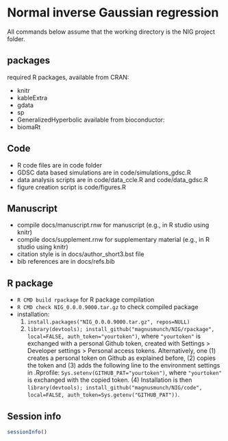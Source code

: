 # Normal inverse Gaussian regression
All commands below assume that the working directory is the NIG project folder.

## packages
required R packages, available from CRAN: 
* knitr 
* kableExtra
* gdata
* sp
* GeneralizedHyperbolic
available from bioconductor:
* biomaRt

## Code
* R code files are in code folder
* GDSC data based simulations are in code/simulations_gdsc.R
* data analysis scripts are in code/data_ccle.R and code/data_gdsc.R
* figure creation script is code/figures.R

## Manuscript
* compile docs/manuscript.rnw for manuscript (e.g., in R studio using knitr)
* compile docs/supplement.rnw for supplementary material (e.g., in R studio using knitr)
* citation style is in docs/author_short3.bst file
* bib references are in docs/refs.bib

## R package
* `R CMD build rpackage` for R package compilation
* `R CMD check NIG_0.0.0.9000.tar.gz` to check compiled package
* installation: 
  1. `install.packages("NIG_0.0.0.9000.tar.gz", repos=NULL)` 
  2. `library(devtools); install_github("magnusmunch/NIG/rpackage", local=FALSE, auth_token="yourtoken")`, where `"yourtoken"` is exchanged with a personal Github token, created with Settings > Developer settings > Personal access tokens. Alternatively, one (1) creates a personal token on Github as explained before, (2) copies the token and (3) adds the following line to the environment settings in .Rprofile: `Sys.setenv(GITHUB_PAT="yourtoken")`, where `"yourtoken"` is exchanged with the copied token. (4) Installation is then `library(devtools); install_github("magnusmunch/NIG/code", local=FALSE, auth_token=Sys.getenv("GITHUB_PAT"))`.
  
## Session info
```r
sessionInfo()
```
